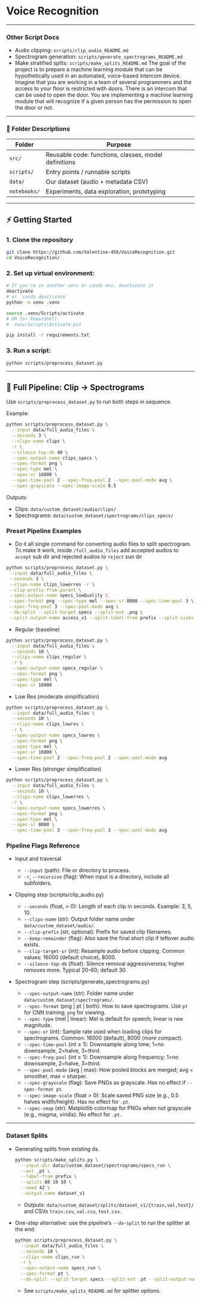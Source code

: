 # Voice Recognition 
---
### Other Script Docs
- Audio clipping: `scripts/clip_audio_README.md`
- Spectrogram generation: `scripts/generate_spectrograms_README.md`
- Make stratified splits: `scripts/make_splits_README.md`
The goal of the project is to prepare a machine learning module that can be hypothetically used in an automated, voice-based intercom device. Imagine that you are working in a team of several programmers and the access to your floor is restricted with doors. There is an intercom that can be used to open the door. You are implementing a machine learning module that will recognize if a given person has the permission to open the door or not.

---

### 📂 Folder Descriptions

| Folder          | Purpose                                                     |
|-----------------|-------------------------------------------------------------|
| `src/`          | Reusable code: functions, classes, model definitions        |
| `scripts/`      | Entry points / runnable scripts                             |
| `data/`         | Our dataset (audio + metadata CSV)                         |
| `notebooks/`    | Experiments, data exploration, prototyping                  |


---

## ⚡ Getting Started

### 1. Clone the repository

```bash
git clone https://github.com/Valentine-456/VoiceRecognition.git
cd VoiceRecognition/
```

### 2. Set up virtual environment:

```bash
# If you're in another venv or conda env, deactivate it
deactivate  
# or `conda deactivate`
python -m venv .venv

source .venv/Scripts/activate
# OR for PowerShell:
# .venv\Scripts\Activate.ps1

pip install -r requirements.txt
```

### 3. Run a script:

```bash
python scripts/preprocess_dataset.py
```

---

## 🧪 Full Pipeline: Clip → Spectrograms

Use `scripts/preprocess_dataset.py` to run both steps in sequence.

Example:
```bash
python scripts/preprocess_dataset.py \
  --input data/full_audio_files \
  --seconds 3 \
  --clips-name clips \
  -r \
  --silence-top-db 40 \
  --spec-output-name clips_specs \
  --spec-format png \
  --spec-type mel \
  --spec-sr 16000 \
  --spec-time-pool 2 --spec-freq-pool 2 --spec-pool-mode avg \
  --spec-grayscale --spec-image-scale 0.5
```

Outputs:
- Clips: `data/custom_dataset/audio/clips/`
- Spectrograms: `data/custom_dataset/spectrograms/clips_specs/`

### Preset Pipeline Examples

- Do it all single command for converting audio files to split spectrogram. To make it work, inside `/full_audio_files` add accepted audios to `accept` sub dir and rejected audios to `reject` sun dir 
```bash
python scripts/preprocess_dataset.py \
 --input data/full_audio_files \
 --seconds 3 \
 --clips-name clips_lowerres -r \
 --clip-prefix-from-parent \
 --spec-output-name specs_lowQuality \
 --spec-format png --spec-type mel --spec-sr 8000 --spec-time-pool 3 \
 --spec-freq-pool 3 --spec-pool-mode avg \
 --do-split --split-target specs --split-ext .png \
 --split-output-name access_v1 --split-label-from prefix --split-sizes 80 10 10 --split-seed 30
```

- Regular (baseline)
```bash
python scripts/preprocess_dataset.py \
  --input data/full_audio_files \
  --seconds 10 \
  --clips-name clips_regular \
  -r \
  --spec-output-name specs_regular \
  --spec-format png \
  --spec-type mel \
  --spec-sr 16000
```

- Low Res (moderate simplification)
```bash
python scripts/preprocess_dataset.py \
  --input data/full_audio_files \
  --seconds 10 \
  --clips-name clips_lowres \
  -r \
  --spec-output-name specs_lowres \
  --spec-format png \
  --spec-type mel \
  --spec-sr 16000 \
  --spec-time-pool 2 --spec-freq-pool 2 --spec-pool-mode avg
```

- Lower Res (stronger simplification)
```bash
python scripts/preprocess_dataset.py \
  --input data/full_audio_files \
  --seconds 10 \
  --clips-name clips_lowerres \
  -r \
  --spec-output-name specs_lowerres \
  --spec-format png \
  --spec-type mel \
  --spec-sr 8000 \
  --spec-time-pool 3 --spec-freq-pool 3 --spec-pool-mode avg
```
### Pipeline Flags Reference

- Input and traversal
  - `--input` (path): File or directory to process.
  - `-r`, `--recursive` (flag): When input is a directory, include all subfolders.

- Clipping step (scripts/clip_audio.py)
  - `--seconds` (float, > 0): Length of each clip in seconds. Example: 3, 5, 10.
  - `--clips-name` (str): Output folder name under `data/custom_dataset/audio/`.
  - `--clip-prefix` (str, optional): Prefix for saved clip filenames.
  - `--keep-remainder` (flag): Also save the final short clip if leftover audio exists.
  - `--clip-target-sr` (int): Resample audio before clipping. Common values: 16000 (default choice), 8000.
  - `--silence-top-db` (float): Silence removal aggressiveness; higher removes more. Typical 20–60; default 30.

- Spectrogram step (scripts/generate_spectrograms.py)
  - `--spec-output-name` (str): Folder name under `data/custom_dataset/spectrograms/`.
  - `--spec-format` (png | pt | both): How to save spectrograms. Use `pt` for CNN training; `png` for viewing.
  - `--spec-type` (mel | linear): Mel is default for speech; linear is raw magnitude.
  - `--spec-sr` (int): Sample rate used when loading clips for spectrograms. Common: 16000 (default), 8000 (more compact).
  - `--spec-time-pool` (int ≥ 1): Downsample along time; 1=no downsample, 2=halve, 3=third.
  - `--spec-freq-pool` (int ≥ 1): Downsample along frequency; 1=no downsample, 2=halve, 3=third.
  - `--spec-pool-mode` (avg | max): How pooled blocks are merged; avg = smoother, max = sharper.
  - `--spec-grayscale` (flag): Save PNGs as grayscale. Has no effect if `--spec-format pt`.
  - `--spec-image-scale` (float > 0): Scale saved PNG size (e.g., 0.5 halves width/height). Has no effect for `.pt`.
  - `--spec-cmap` (str): Matplotlib colormap for PNGs when not grayscale (e.g., magma, viridis). No effect for `.pt`.

---
### Dataset Splits
- Generating splits from existing ds.
  ```bash
  python scripts/make_splits.py \
    --input-dir data/custom_dataset/spectrograms/specs_run \
    --ext .pt \
    --label-from prefix \
    --splits 80 10 10 \
    --seed 42 \
    --output-name dataset_v1
  ```
  - Outputs: `data/custom_dataset/splits/dataset_v1/{train,val,test}/` and CSVs `train.csv`, `val.csv`, `test.csv`.

- One-step alternative: use the pipeline’s `--do-split` to run the splitter at the end:
  ```bash
  python scripts/preprocess_dataset.py \
    --input data/full_audio_files \
    --seconds 10 \
    --clips-name clips_run \
    -r \
    --spec-output-name specs_run \
    --spec-format pt \
    --do-split --split-target specs --split-ext .pt --split-output-name dataset_v1
  ```
  - See `scripts/make_splits_README.md` for splitter options.
